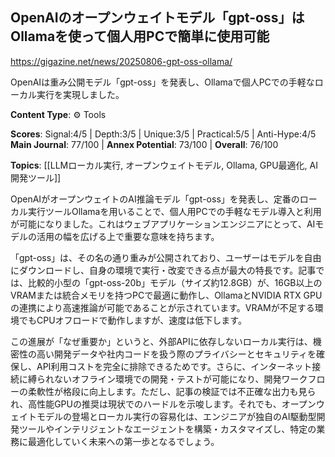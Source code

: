 ## OpenAIのオープンウェイトモデル「gpt-oss」はOllamaを使って個人用PCで簡単に使用可能

https://gigazine.net/news/20250806-gpt-oss-ollama/

OpenAIは重み公開モデル「gpt-oss」を発表し、Ollamaで個人PCでの手軽なローカル実行を実現しました。

**Content Type**: ⚙️ Tools

**Scores**: Signal:4/5 | Depth:3/5 | Unique:3/5 | Practical:5/5 | Anti-Hype:4/5
**Main Journal**: 77/100 | **Annex Potential**: 73/100 | **Overall**: 76/100

**Topics**: [[LLMローカル実行, オープンウェイトモデル, Ollama, GPU最適化, AI開発ツール]]

OpenAIがオープンウェイトのAI推論モデル「gpt-oss」を発表し、定番のローカル実行ツールOllamaを用いることで、個人用PCでの手軽なモデル導入と利用が可能になりました。これはウェブアプリケーションエンジニアにとって、AIモデルの活用の幅を広げる上で重要な意味を持ちます。

「gpt-oss」は、その名の通り重みが公開されており、ユーザーはモデルを自由にダウンロードし、自身の環境で実行・改変できる点が最大の特長です。記事では、比較的小型の「gpt-oss-20b」モデル（サイズ約12.8GB）が、16GB以上のVRAMまたは統合メモリを持つPCで最適に動作し、OllamaとNVIDIA RTX GPUの連携により高速推論が可能であることが示されています。VRAMが不足する環境でもCPUオフロードで動作しますが、速度は低下します。

この進展が「なぜ重要か」というと、外部APIに依存しないローカル実行は、機密性の高い開発データや社内コードを扱う際のプライバシーとセキュリティを確保し、API利用コストを完全に排除できるためです。さらに、インターネット接続に縛られないオフライン環境での開発・テストが可能になり、開発ワークフローの柔軟性が格段に向上します。ただし、記事の検証では不正確な出力も見られ、高性能GPUの推奨は現状でのハードルを示唆します。それでも、オープンウェイトモデルの登場とローカル実行の容易化は、エンジニアが独自のAI駆動型開発ツールやインテリジェントなエージェントを構築・カスタマイズし、特定の業務に最適化していく未来への第一歩となるでしょう。
